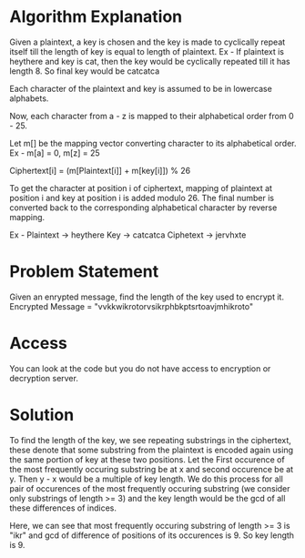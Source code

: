 
# Algorithm Explanation

Given a plaintext, a key is chosen and the key is made to cyclically repeat itself till the length of key is equal to length of plaintext.
Ex - If plaintext is heythere and key is cat, then the key would be cyclically repeated till it has length 8.
So final key would be catcatca

Each character of the plaintext and key is assumed to be in lowercase alphabets.

Now, each character from a - z is mapped to their alphabetical order from 0 - 25.

Let m[] be the mapping vector converting character to its alphabetical order. Ex - m[a] = 0, m[z] = 25

Ciphertext[i] = (m[Plaintext[i]] + m[key[i]]) % 26

To get the character at position i of ciphertext, mapping of plaintext at position i and key at position i is added modulo 26.
The final number is converted back to the corresponding alphabetical character by reverse mapping.

Ex - Plaintext -> heythere
     Key ->       catcatca
     Ciphetext -> jervhxte

# Problem Statement

Given an enrypted message, find the length of the key used to encrypt it.
Encrypted Message = "vvkkwikrotorvsikrphbkptsrtoavjmhikroto"

# Access
You can look at the code but you do not have access to encryption or decryption server.

# Solution
To find the length of the key, we see repeating substrings in the ciphertext, these denote that some substring from the plaintext is encoded again using the same portion of key at these two positions. Let the First occurence of the most frequently occuring substring be at x and second occurence be at y. Then y - x would be a multiple of key length. We do this process for all pair of occurences of the most frequently occuring substring (we consider only substrings of length >= 3) and the key length would be the gcd of all these differences of indices.

Here, we can see that most frequently occuring substring of length >= 3 is "ikr" and gcd of difference of positions of its occurences is 9.
So key length is 9.
